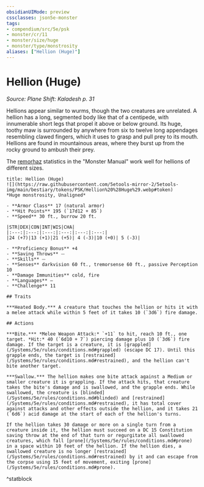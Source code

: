 ```yaml
---
obsidianUIMode: preview
cssclasses: json5e-monster
tags:
- compendium/src/5e/psk
- monster/cr/11
- monster/size/huge
- monster/type/monstrosity
aliases: ["Hellion (Huge)"]
---
```

# Hellion (Huge)
*Source: Plane Shift: Kaladesh p. 31*  

Hellions appear similar to wurms, though the two creatures are unrelated. A hellion has a long, segmented body like that of a centipede, with innumerable short legs that propel it above or below ground. Its huge, toothy maw is surrounded by anywhere from six to twelve long appendages resembling clawed fingers, which it uses to grasp and pull prey to its mouth. Hellions are found in mountainous areas, where they burst up from the rocky ground to ambush their prey.

The [remorhaz](/Systems/5e/bestiary/monstrosity/remorhaz.md) statistics in the "Monster Manual" work well for hellions of different sizes.

```ad-statblock
title: Hellion (Huge)
![](https://raw.githubusercontent.com/5etools-mirror-2/5etools-img/main/bestiary/tokens/PSK/Hellion%20%28Huge%29.webp#token)
*Huge monstrosity, Unaligned*

- **Armor Class** 17 (natural armor)
- **Hit Points** 195 (`17d12 + 85`)
- **Speed** 30 ft., burrow 20 ft.

|STR|DEX|CON|INT|WIS|CHA|
|:---:|:---:|:---:|:---:|:---:|:---:|
|24 (+7)|13 (+1)|21 (+5)| 4 (-3)|10 (+0)| 5 (-3)|

- **Proficiency Bonus** +4
- **Saving Throws** ⏤
- **Skills** ⏤
- **Senses** darkvision 60 ft., tremorsense 60 ft., passive Perception 10
- **Damage Immunities** cold, fire
- **Languages** —
- **Challenge** 11

## Traits

***Heated Body.*** A creature that touches the hellion or hits it with a melee attack while within 5 feet of it takes 10 (`3d6`) fire damage.

## Actions

***Bite.*** *Melee Weapon Attack:* `+11` to hit, reach 10 ft., one target. *Hit:* 40 (`6d10 + 7`) piercing damage plus 10 (`3d6`) fire damage. If the target is a creature, it is [grappled](/Systems/5e/rules/conditions.md#grappled) (escape DC 17). Until this grapple ends, the target is [restrained](/Systems/5e/rules/conditions.md#restrained), and the hellion can't bite another target.

***Swallow.*** The hellion makes one bite attack against a Medium or smaller creature it is grappling. If the attack hits, that creature takes the bite's damage and is swallowed, and the grapple ends. While swallowed, the creature is [blinded](/Systems/5e/rules/conditions.md#blinded) and [restrained](/Systems/5e/rules/conditions.md#restrained), it has total cover against attacks and other effects outside the hellion, and it takes 21 (`6d6`) acid damage at the start of each of the hellion's turns.

If the hellion takes 30 damage or more on a single turn from a creature inside it, the hellion must succeed on a DC 15 Constitution saving throw at the end of that turn or regurgitate all swallowed creatures, which fall [prone](/Systems/5e/rules/conditions.md#prone) in a space within 10 feet of the hellion. If the hellion dies, a swallowed creature is no longer [restrained](/Systems/5e/rules/conditions.md#restrained) by it and can escape from the corpse using 15 feet of movement, exiting [prone](/Systems/5e/rules/conditions.md#prone).
```
^statblock